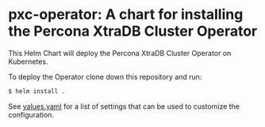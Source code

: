 # pxc-operator: A chart for installing the Percona XtraDB Cluster Operator

This Helm Chart will deploy the Percona XtraDB Cluster Operator on Kubernetes.

To deploy the Operator clone down this repository and run:

```bash
$ helm install .
```

See [values.yaml](./values.yaml) for a list of settings that can be used to customize the configuration.
